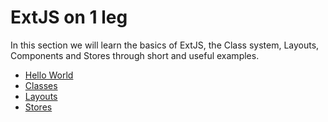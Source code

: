 # ExtJS on 1 leg
In this section we will learn the basics of ExtJS, the Class system, Layouts, Components and Stores through short and useful examples.

- [Hello World](extjs-hello-world.md)
- [Classes](extjs-classes.md)
- [Layouts](extjs-layouts.md)
- [Stores](extjs-stores.md)


